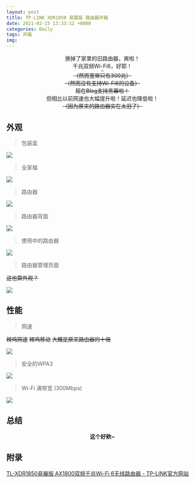 ```yaml
---
layout: post
title: TP-LINK XDR1850 易展版 路由器开箱
date: 2021-02-15 13:33:12 +0800
categories: Daily
tags: 开箱
img: 
---
```

<center>换掉了家里的旧路由器，爽啦！</center>

<center>千兆双频Wi-Fi6，好耶！</center>

<center><img src="https://gitee.com/jieran233/pic-bed/raw/master/ee5864913edf7e70feb3296c76227bcc.jpg" style="zoom: 33%;" /></center>

<center><del>（然而宽带只有300兆）</del></center>

<center><del>（然而没有支持Wi-Fi6的设备）</del></center>

<center><del>现在Blog支持黑幕啦！</del></center>

<center>但相比以前网速也大幅提升啦！延迟也降低啦！</center>

<center><del>（因为原来的路由器实在太旧了）</del></center>

## 外观

> 包装盒

![](https://gitee.com/jieran233/pic-bed/raw/master/XDR1850(1).jpg)

> 全家福

![](https://gitee.com/jieran233/pic-bed/raw/master/XDR1850(2).jpg)

> 路由器

![](https://gitee.com/jieran233/pic-bed/raw/master/XDR1850(3).jpg)

> 路由器背面

![](https://gitee.com/jieran233/pic-bed/raw/master/XDR1850(4).jpg)

> 使用中的路由器

![](https://gitee.com/jieran233/pic-bed/raw/master/XDR1850(5).jpg)

> 路由器管理页面

<del>这也算外观？</del>

![](https://gitee.com/jieran233/pic-bed/raw/master/192.168.1.1.png)

## 性能

> 网速

<del>辣鸡网速</del>
<del>辣鸡移动</del>
<del>大概是原来路由器的十倍</del>

![](https://gitee.com/jieran233/pic-bed/raw/master/1613374067466.png)

> 安全的WPA3

![](https://gitee.com/jieran233/pic-bed/raw/master/WPA3.png)

> Wi-Fi 满带宽 (300Mbps)

![](https://gitee.com/jieran233/pic-bed/raw/master/300Mbps.png)

## 总结

<center><b>这个好欸~</b></center>

## 附录

[TL-XDR1850易展版 AX1800双频千兆Wi-Fi 6无线路由器 - TP-LINK官方网站](https://www.tp-link.com.cn/product_1685.html)
